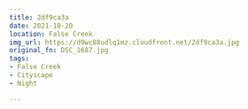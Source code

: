 ```yaml
---
title: 2df9ca3a
date: 2021-10-20
location: False Creek
img_url: https://d9wc88udlq1mz.cloudfront.net/2df9ca3a.jpg
original_fn: DSC_1687.jpg
tags:
- False Creek
- Cityscape
- Night

---
```

